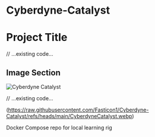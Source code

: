 # Cyberdyne-Catalyst
# Project Title

// ...existing code...

## Image Section

![Cyberdyne Catalyst](https://raw.githubusercontent.com/Fasticon1/Cyberdyne-Catalyst/refs/heads/main/CyberdyneCatalyst.webp)

// ...existing code...

(https://raw.githubusercontent.com/Fasticon1/Cyberdyne-Catalyst/refs/heads/main/CyberdyneCatalyst.webp)



Docker Compose repo for local learning rig
